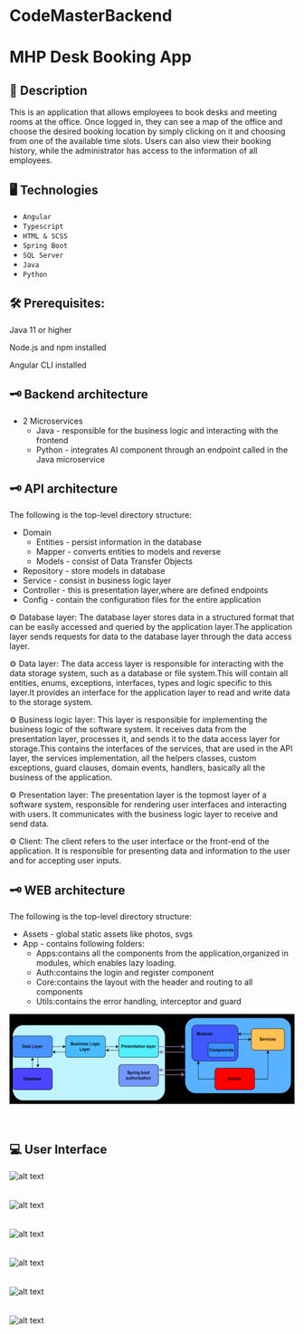 # CodeMasterBackend

# MHP Desk Booking App

## 🚀 Description

This is an application that allows employees to book desks and meeting rooms at the office. Once logged in, they can see a map of the office and choose the desired booking location by simply clicking on it and choosing from one of the available time slots. Users can also view their booking history, while the administrator has access to the information of all employees.

## 🖥️ Technologies
* `Angular`
* `Typescript`
* `HTML & SCSS`
* `Spring Boot`
* `SQL Server`
* `Java`
* `Python`

## 🛠️ Prerequisites:

Java 11 or higher

Node.js and npm installed

Angular CLI installed


## 🗝️ Backend architecture


* 2 Microservices
   * Java - responsible for the business logic and interacting with the   frontend
   * Python - integrates AI component through an endpoint called in the Java 
microservice

     
## 🗝️ API architecture


The following is the top-level directory structure:
* Domain
   * Entities - persist information in the database
   * Mapper - converts entities to models and reverse
   * Models - consist of Data Transfer Objects
* Repository - store models in database
* Service - consist in business logic layer
* Controller - this is presentation layer,where are defined endpoints
* Config - contain the configuration files for the entire application
	
⚙️ Database layer: The database layer stores data in a structured format that can be easily accessed and queried by the application layer.The application layer sends requests for data to the database layer through the data access layer. 

⚙️ Data layer: The data access layer is responsible for interacting with the data storage system, such as a database or file system.This will contain all entities, enums, exceptions, interfaces, types and logic specific to this layer.It provides an interface for the application layer to read and write data to the storage system.

⚙️ Business logic layer: This layer is responsible for implementing the business logic of the software system. It receives data from the presentation layer, processes it, and sends it to the data access layer for storage.This contains the interfaces of the services, that are used in the API layer, the services implementation, all the helpers classes, custom exceptions, guard clauses, domain events, handlers, basically all the business of the application.

⚙️ Presentation layer: The presentation layer is the topmost layer of a software system, responsible for rendering user interfaces and interacting with users. It communicates with the business logic layer to receive and send data.

⚙️ Client: The client refers to the user interface or the front-end of the application. It is responsible for presenting data and information to the user and for accepting user inputs.



## 🗝️ WEB architecture
The following is the top-level directory structure:

* Assets - global static assets like photos, svgs
* App - contains following folders:
    * Apps:contains all the components from the application,organized in modules, which enables lazy loading.
    * Auth:contains the login and register component
    * Core:contains the layout with the header and routing to all components
    * Utils:contains the error handling, interceptor and guard


![alt text](https://github.com/Piciorus/Photos/blob/main/diagram1.png)<br/><br/><br/>

## 💻 User Interface
![alt text](https://github.com/Piciorus/Photos/blob/main/loginpage.png)<br/><br/><br/>
![alt text](https://github.com/Piciorus/Photos/blob/main/main.png)<br/><br/><br/>
![alt text](https://github.com/Piciorus/Photos/blob/main/m1.png)<br/><br/><br/>
![alt text](https://github.com/Piciorus/Photos/blob/main/m2.png)<br/><br/><br/>
![alt text](https://github.com/Piciorus/Photos/blob/main/m3.png)<br/><br/><br/>
![alt text](https://github.com/Piciorus/Photos/blob/main/v2.png)<br/><br/><br/>
